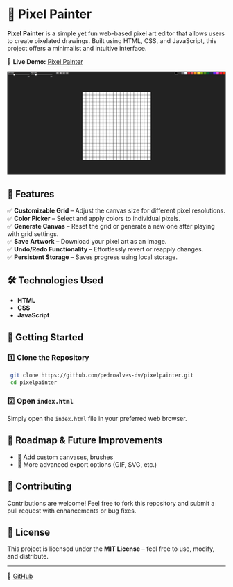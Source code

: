 # 🎨 Pixel Painter

**Pixel Painter** is a simple yet fun web-based pixel art editor that allows users to create pixelated drawings. Built using HTML, CSS, and JavaScript, this project offers a minimalist and intuitive interface.

🔗 **Live Demo:** [Pixel Painter](https://pedroalves-dv.github.io/pixelpainter/)

![Pixel Painter Screenshot](./pixelpainter-screenshot.jpg)

## 📌 Features

✅ **Customizable Grid** – Adjust the canvas size for different pixel resolutions.  
✅ **Color Picker** – Select and apply colors to individual pixels.  
✅ **Generate Canvas** – Reset the grid or generate a new one after playing with grid settings.  
✅ **Save Artwork** – Download your pixel art as an image.  
✅ **Undo/Redo Functionality** – Effortlessly revert or reapply changes.  
✅ **Persistent Storage** – Saves progress using local storage.  

## 🛠️ Technologies Used

- **HTML**
- **CSS**
- **JavaScript**

## 🚀 Getting Started

### 1️⃣ Clone the Repository
```sh
 git clone https://github.com/pedroalves-dv/pixelpainter.git
 cd pixelpainter
```

### 2️⃣ Open `index.html`
Simply open the `index.html` file in your preferred web browser.

## 📌 Roadmap & Future Improvements
- 🎨 Add custom canvases, brushes 
- 🌟 More advanced export options (GIF, SVG, etc.)

## 🤝 Contributing
Contributions are welcome! Feel free to fork this repository and submit a pull request with enhancements or bug fixes.

## 📜 License
This project is licensed under the **MIT License** – feel free to use, modify, and distribute.

---

🔗 [GitHub](https://github.com/pedroalves-dv)  

